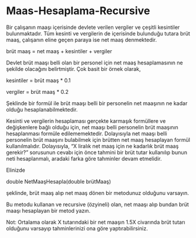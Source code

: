 # Maas-Hesaplama-Recursive

Bir çalışanın maaşı içerisinde devlete verilen vergiler ve çeşitli kesintiler bulunmaktadır. 
Tüm kesinti ve vergilerin de içerisinde bulunduğu tutara brüt maaş, çalışanın eline geçen paraya ise net maaş denmektedir.

brüt maaş = net maaş + kesintiler + vergiler

Devlet brüt maaşı belli olan bir personel için net maaş hesaplamasının ne şekilde olacağını belirtmiştir. 
Çok basit bir örnek olarak,

kesintiler = brüt maaş * 0.1

vergiler = brüt maaş * 0.2

Şeklinde bir formül ile brüt maaşı belli bir personelin net maaşının ne kadar olduğu hesaplanabilmektedir.

Kesinti ve vergilerin hesaplaması gerçekte karmaşık formüllere ve değişkenlere bağlı olduğu için, 
net maaşı belli personelin brüt maaşının hesaplanması formüle edilememektedir. 
Dolayısıyla net maaşı belli personelin brüt maaşını bulabilmek için brütten net maaş hesaplayan formül kullanılmalıdır. 
Dolayısıyla, “X liralık net maaş için ne kadarlık brüt maaş gerekir?” sorusunun cevabı için önce
tahmini bir brüt tutar kullanılıp bunun neti hesaplanmalı, aradaki farka göre tahminler devam etmelidir.

Elinizde

double NetMaaşHesapla(double brütMaaş)

şeklinde, brüt maaş alıp net maaş dönen bir metodunuz olduğunu varsayın. 

Bu metodu kullanan ve recursive (özyineli) olan, net maaşı alıp bundan brüt maaşı hesaplayan bir metod yazın.

Not: Ortalama olarak X tutarındaki bir net maaşın 1.5X civarında brüt tutarı olduğunu varsayıp tahminlerinizi ona göre yaptırabilirsiniz.
